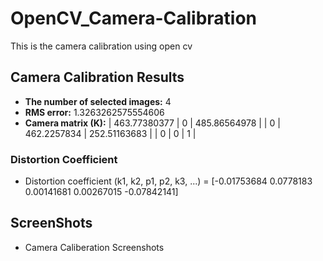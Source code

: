 # OpenCV_Camera-Calibration
This is the camera calibration using open cv

## Camera Calibration Results

* **The number of selected images:** 4  
* **RMS error:** 1.3263262575554606  
* **Camera matrix (K):**
| 463.77380377 | 0           | 485.86564978 |
| 0            | 462.2257834 | 252.51163683 |
| 0            | 0           | 1            |


### Distortion Coefficient
* Distortion coefficient (k1, k2, p1, p2, k3, ...) = [-0.01753684  0.0778183   0.00141681  0.00267015 -0.07842141]

###

## ScreenShots
* Camera Caliberation Screenshots

